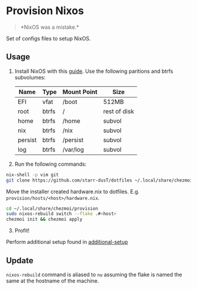 # Provision Nixos
> \*NixOS was a mistake.\*

Set of configs files to setup NixOS.

## Usage

1. Install NixOS with this [guide](https://nixos.wiki/wiki/NixOS_Installation_Guide). Use the following paritions and btrfs subvolumes:

   | Name    | Type  | Mount Point | Size         |
   |---------|-------|-------------|--------------|
   | EFI     | vfat  | /boot       | 512MB        |
   | root    | btrfs | /           | rest of disk |
   | home    | btrfs | /home       | subvol       |
   | nix     | btrfs | /nix        | subvol       |
   | persist | btrfs | /persist    | subvol       |
   | log     | btrfs | /var/log    | subvol       |

2. Run the following commands:

```bash
nix-shell -p vim git
git clone https://github.com/starr-dusT/dotfiles ~/.local/share/chezmoi 
```
   
Move the installer created hardware.nix to dotfiles. E.g. `provision/hosts/<host>/hardware.nix`.
   
```bash
cd ~/.local/share/chezmoi/provision
sudo nixos-rebuild switch --flake .#<host>
chezmoi init && chezmoi apply
```

3. Profit!

Perform additional setup found in [additional-setup](additional-setup.md)

## Update

`nixos-rebuild` command is aliased to `nu` assuming the flake is named the same at the hostname of the machine.
